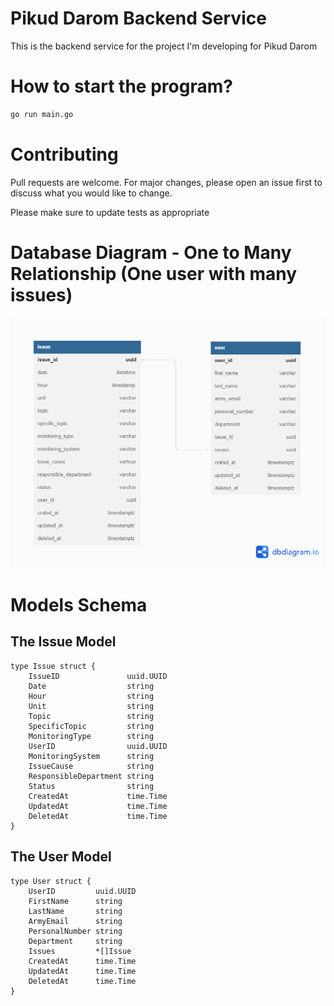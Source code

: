 # Pikud Darom Backend Service

This is the backend service for the project I'm developing for Pikud Darom

# How to start the program?

```bash
go run main.go
```

# Contributing

Pull requests are welcome. For major changes, please open an issue first
to discuss what you would like to change.

Please make sure to update tests as appropriate

# Database Diagram - One to Many Relationship (One user with many issues)

![Database Diagram](/images/database-diagram.jpg)

# Models Schema

## The Issue Model

```golang
type Issue struct {
	IssueID               uuid.UUID
	Date                  string
	Hour                  string
	Unit                  string
	Topic                 string
	SpecificTopic         string
	MonitoringType        string
	UserID                uuid.UUID
	MonitoringSystem      string
	IssueCause            string
	ResponsibleDepartment string
	Status                string
	CreatedAt             time.Time
	UpdatedAt             time.Time
	DeletedAt             time.Time
}
```

## The User Model

```golang
type User struct {
	UserID         uuid.UUID
	FirstName      string
	LastName       string
	ArmyEmail      string
	PersonalNumber string
	Department     string
	Issues         *[]Issue
	CreatedAt      time.Time
	UpdatedAt      time.Time
	DeletedAt      time.Time
}
```
